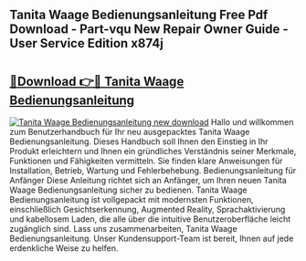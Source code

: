 ## Tanita Waage Bedienungsanleitung Free Pdf Download - Part-vqu New Repair Owner Guide - User Service Edition x874j

# <h2><a href="http://df0841l.blite.top/?on=Tanita+Waage+Bedienungsanleitung">🔗Download 👉🔴 Tanita Waage Bedienungsanleitung</a></h2>

[![Tanita Waage Bedienungsanleitung new download](https://i.imgur.com/lujVjoI.png)](http://df0841l.blite.top/?on=Tanita+Waage+Bedienungsanleitung)
Hallo und willkommen zum Benutzerhandbuch für Ihr neu ausgepacktes Tanita Waage Bedienungsanleitung. Dieses Handbuch soll Ihnen den Einstieg in Ihr Produkt erleichtern und Ihnen ein gründliches Verständnis seiner Merkmale, Funktionen und Fähigkeiten vermitteln. Sie finden klare Anweisungen für Installation, Betrieb, Wartung und Fehlerbehebung. Bedienungsanleitung für Anfänger Diese Anleitung richtet sich an Anfänger, um Ihren neuen Tanita Waage Bedienungsanleitung sicher zu bedienen. Tanita Waage Bedienungsanleitung ist vollgepackt mit modernsten Funktionen, einschließlich Gesichtserkennung, Augmented Reality, Sprachaktivierung und kabellosem Laden, die alle über die intuitive Benutzeroberfläche leicht zugänglich sind. Lass uns zusammenarbeiten, Tanita Waage Bedienungsanleitung. Unser Kundensupport-Team ist bereit, Ihnen auf jede erdenkliche Weise zu helfen.
